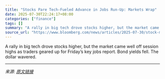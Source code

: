 ```yaml
---
title: "Stocks Pare Tech-Fueled Advance in Jobs Run-Up: Markets Wrap"
date: 2025-07-30T22:24:17+08:00
categories: ["finance"]
tags: []
summary: "A rally in big tech drove stocks higher, but the market came well off session highs as traders geared up for Friday’s key jobs report. Bond yields fell. The dollar wavered."
source_url: "https://www.bloomberg.com/news/articles/2025-07-30/stock-market-today-dow-s-p-live-updates"
---
```


A rally in big tech drove stocks higher, but the market came well off session highs as traders geared up for Friday’s key jobs report. Bond yields fell. The dollar wavered.

---

*来源: [原文链接](https://www.bloomberg.com/news/articles/2025-07-30/stock-market-today-dow-s-p-live-updates)*
